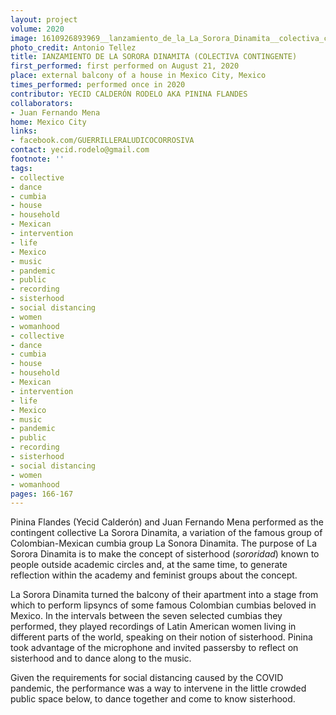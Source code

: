 ```yaml
---
layout: project
volume: 2020
image: 1610926893969__lanzamiento_de_la_La_Sorora_Dinamita__colectiva_contingente_--Yecid_Calder_n_Rodelo_aka_Pinina_Flandes.jpg
photo_credit: Antonio Tellez
title: IANZAMIENTO DE LA SORORA DINAMITA (COLECTIVA CONTINGENTE)
first_performed: first performed on August 21, 2020
place: external balcony of a house in Mexico City, Mexico
times_performed: performed once in 2020
contributor: YECID CALDERÓN RODELO AKA PININA FLANDES
collaborators:
- Juan Fernando Mena
home: Mexico City
links:
- facebook.com/GUERRILLERALUDICOCORROSIVA
contact: yecid.rodelo@gmail.com
footnote: ''
tags:
- collective
- dance
- cumbia
- house
- household
- Mexican
- intervention
- life
- Mexico
- music
- pandemic
- public
- recording
- sisterhood
- social distancing
- women
- womanhood
- collective
- dance
- cumbia
- house
- household
- Mexican
- intervention
- life
- Mexico
- music
- pandemic
- public
- recording
- sisterhood
- social distancing
- women
- womanhood
pages: 166-167
---
```


Pinina Flandes (Yecid Calderón) and Juan Fernando Mena performed as the contingent collective  La Sorora Dinamita, a variation of the famous group of Colombian-Mexican cumbia group La Sonora Dinamita. The purpose of La Sorora Dinamita is to make the concept of sisterhood (*sororidad*) known to people outside academic circles and, at the same time, to generate reflection within the academy and feminist groups about the concept.

La Sorora Dinamita turned the balcony of their apartment into a stage from which to perform lipsyncs of some famous Colombian cumbias beloved in Mexico. In the intervals between the seven selected cumbias they performed, they played recordings of Latin American women living in different parts of the world, speaking on their notion of sisterhood. Pinina took advantage of the microphone and invited passersby to reflect on sisterhood and to dance along to the music. 

Given the requirements for social distancing caused by the COVID pandemic, the performance was a way to intervene in the little crowded public space below, to dance together and come to know sisterhood. 